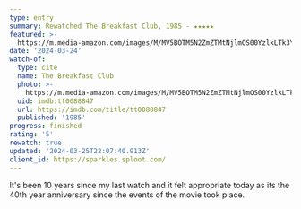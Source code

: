 ```yaml
---
type: entry
summary: Rewatched The Breakfast Club, 1985 - ★★★★★
featured: >-
  https://m.media-amazon.com/images/M/MV5BOTM5N2ZmZTMtNjlmOS00YzlkLTk3YjEtNTU1ZmQ5OTdhODZhXkEyXkFqcGdeQXVyMTQxNzMzNDI@._V1_SX300.jpg
date: '2024-03-24'
watch-of:
  type: cite
  name: The Breakfast Club
  photo: >-
    https://m.media-amazon.com/images/M/MV5BOTM5N2ZmZTMtNjlmOS00YzlkLTk3YjEtNTU1ZmQ5OTdhODZhXkEyXkFqcGdeQXVyMTQxNzMzNDI@._V1_SX300.jpg
  uid: imdb:tt0088847
  url: https://imdb.com/title/tt0088847
  published: '1985'
progress: finished
rating: '5'
rewatch: true
updated: '2024-03-25T22:07:40.913Z'
client_id: https://sparkles.sploot.com/
---
```

It's been 10 years since my last watch and it felt appropriate today as its the 40th year anniversary since the events of the movie took place.
